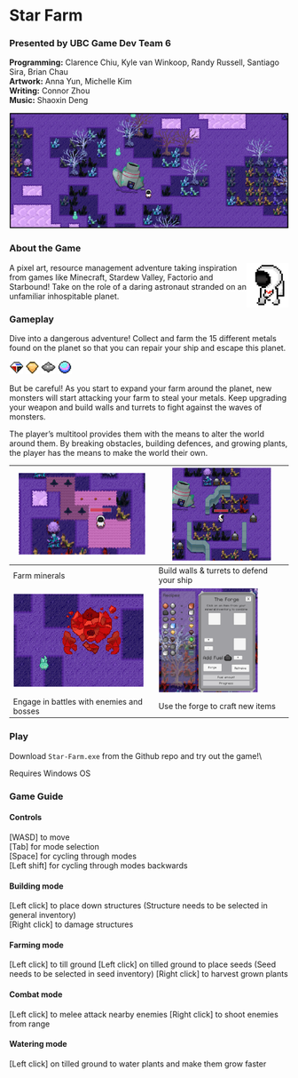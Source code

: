 # Star Farm

### Presented by UBC Game Dev Team 6

**Programming:** Clarence Chiu, Kyle van Winkoop, Randy Russell, Santiago Sira, Brian Chau\
**Artwork:** Anna Yun, Michelle Kim\
**Writing:** Connor Zhou\
**Music:** Shaoxin Deng

![Game preview](docs/main.png)

### About the Game

<img alt="player avatar" align="right" src="docs/player.png" width="15%">

A pixel art, resource management adventure taking inspiration from games like Minecraft, Stardew Valley, Factorio and Starbound! Take on the role of a daring astronaut stranded on an unfamiliar inhospitable planet.

### Gameplay 

Dive into a dangerous adventure! Collect and farm the 15 different metals found on the planet so that you can repair your ship and escape this planet. 

<p>
  <img alt="metal 1" src="docs/metal-1.png" width="5%">
  <img alt="metal 2" src="docs/metal-2.png" width="5%">
  <img alt="metal 3" src="docs/metal-3.png" width="5%">
  <img alt="metal 4" src="docs/metal-4.png" width="5%">
</p>

But be careful! As you start to expand your farm around the planet, new monsters will start attacking your farm to steal your metals. Keep upgrading your weapon and build walls and turrets to fight against the waves of monsters.

The player’s multitool provides them with the means to alter the world around them. By breaking obstacles, building defences, and growing plants, the player has the means to make the world their own. 	

| ![Farm minerals](docs/farming.png)  | ![walls & turrets](docs/walls-turrets.png)  |
| ------------- | ------------- |
| Farm minerals  | Build walls & turrets to defend your ship |
| ![combat](docs/boss.png)  | ![forge](docs/forge.png)  |
| Engage in battles with enemies and bosses  | Use the forge to craft new items |

### Play

Download `Star-Farm.exe` from the Github repo and try out the game!\

Requires Windows OS

### Game Guide

#### Controls

[WASD] to move\
[Tab] for mode selection\
[Space] for cycling through modes\
[Left shift] for cycling through modes backwards

#### Building mode

[Left click] to place down structures (Structure needs to be selected in general inventory)\
[Right click] to damage structures

#### Farming mode

[Left click] to till ground
[Left click] on tilled ground to place seeds (Seed needs to be selected in seed inventory)
[Right click] to harvest grown plants

#### Combat mode

[Left click] to melee attack nearby enemies
[Right click] to shoot enemies from range

#### Watering mode

[Left click] on tilled ground to water plants and make them grow faster



